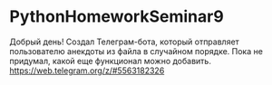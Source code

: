# PythonHomeworkSeminar9
Добрый день! Создал Телеграм-бота, который отправляет пользователю анекдоты из файла в случайном порядке. Пока не придумал, какой еще функционал можно добавить.
https://web.telegram.org/z/#5563182326
